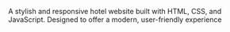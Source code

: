 A stylish and responsive hotel website built with HTML, CSS, and JavaScript. Designed to offer a modern, user-friendly experience
